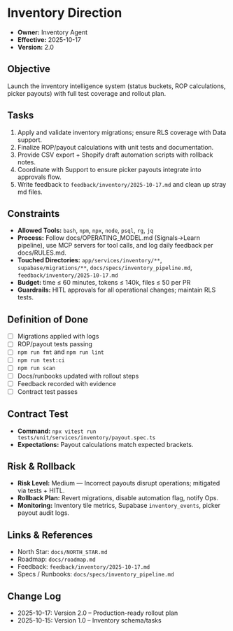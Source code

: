 # Inventory Direction

- **Owner:** Inventory Agent
- **Effective:** 2025-10-17
- **Version:** 2.0

## Objective

Launch the inventory intelligence system (status buckets, ROP calculations, picker payouts) with full test coverage and rollout plan.

## Tasks

1. Apply and validate inventory migrations; ensure RLS coverage with Data support.
2. Finalize ROP/payout calculations with unit tests and documentation.
3. Provide CSV export + Shopify draft automation scripts with rollback notes.
4. Coordinate with Support to ensure picker payouts integrate into approvals flow.
5. Write feedback to `feedback/inventory/2025-10-17.md` and clean up stray md files.

## Constraints

- **Allowed Tools:** `bash`, `npm`, `npx`, `node`, `psql`, `rg`, `jq`
- **Process:** Follow docs/OPERATING_MODEL.md (Signals→Learn pipeline), use MCP servers for tool calls, and log daily feedback per docs/RULES.md.
- **Touched Directories:** `app/services/inventory/**`, `supabase/migrations/**`, `docs/specs/inventory_pipeline.md`, `feedback/inventory/2025-10-17.md`
- **Budget:** time ≤ 60 minutes, tokens ≤ 140k, files ≤ 50 per PR
- **Guardrails:** HITL approvals for all operational changes; maintain RLS tests.

## Definition of Done

- [ ] Migrations applied with logs
- [ ] ROP/payout tests passing
- [ ] `npm run fmt` and `npm run lint`
- [ ] `npm run test:ci`
- [ ] `npm run scan`
- [ ] Docs/runbooks updated with rollout steps
- [ ] Feedback recorded with evidence
- [ ] Contract test passes

## Contract Test

- **Command:** `npx vitest run tests/unit/services/inventory/payout.spec.ts`
- **Expectations:** Payout calculations match expected brackets.

## Risk & Rollback

- **Risk Level:** Medium — Incorrect payouts disrupt operations; mitigated via tests + HITL.
- **Rollback Plan:** Revert migrations, disable automation flag, notify Ops.
- **Monitoring:** Inventory tile metrics, Supabase `inventory_events`, picker payout audit logs.

## Links & References

- North Star: `docs/NORTH_STAR.md`
- Roadmap: `docs/roadmap.md`
- Feedback: `feedback/inventory/2025-10-17.md`
- Specs / Runbooks: `docs/specs/inventory_pipeline.md`

## Change Log

- 2025-10-17: Version 2.0 – Production-ready rollout plan
- 2025-10-15: Version 1.0 – Inventory schema/tasks
